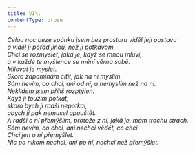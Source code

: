 ```yaml
---
title: VI\.
contentType: prose
---
```


_Celou noc beze spánku jsem bez prostoru viděl její postavu  
a viděl ji pořád jinou, než ji potkávám.  
Chci se rozmyslet, jaká je, když se mnou mluví,  
a v každé té myšlence se mění věrna sobě.  
Milovat je myslet.  
Skoro zapomínám cítit, jak na ni myslím.  
Sám nevím, co chci, ani od ní, a nemyslím než na ni.  
Neklidem jsem příliš rozptýlen.  
Když ji toužím potkat,  
skoro bych ji radši nepotkal,  
abych ji pak nemusel opouštět.  
A radši o ní přemýšlím, protože z ní, jaká je, mám trochu strach.  
Sám nevím, co chci, ani nechci vědět, co chci.  
Chci jen o ní přemýšlet.  
Nic po nikom nechci, ani po ní, nechci než přemýšlet._
